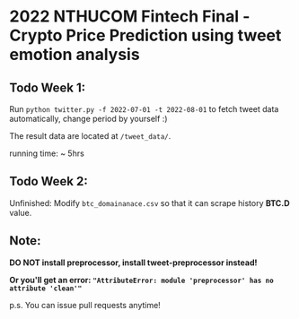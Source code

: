# 2022 NTHUCOM Fintech Final - Crypto Price Prediction using tweet emotion analysis

## Todo Week 1: 

Run `python twitter.py -f 2022-07-01 -t 2022-08-01` to fetch tweet data automatically, change period by yourself :)

The result data are located at `/tweet_data/`. 

running time: ~ 5hrs

## Todo Week 2:
Unfinished: Modify `btc_domainanace.csv` so that it can scrape history **BTC.D** value.


## Note:

**DO NOT install preprocessor, install tweet-preprocessor instead!**

**Or you'll get an error: `"AttributeError: module 'preprocessor' has no attribute 'clean'"`**


p.s. You can issue pull requests anytime!